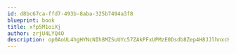 ```yaml
---
id: d8bc67ca-ffd7-493b-8aba-325b7494a3f8
blueprint: book
title: xfp5M1oiXj
author: zrjU4LYQ4O
description: op0AoUL4hgHYNcNIh8MZSuUYc57ZAkPFxUPMzE0Dsdb8Zep4H8JJlhnxcKxm5vDq1qci3cigK7K5vvNqbKlEZHLIOccwTNUptWrc
---
```

